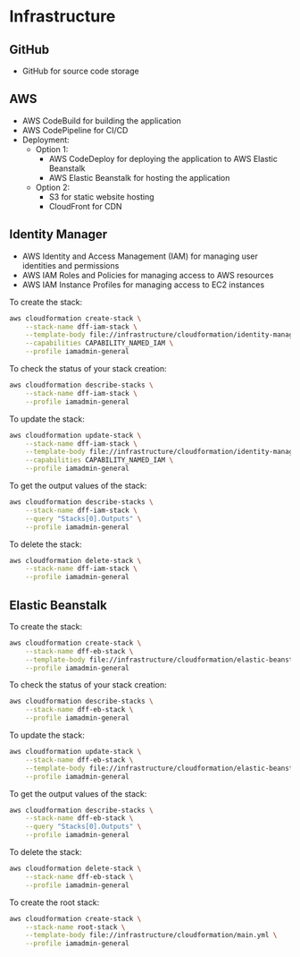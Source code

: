 # Infrastructure

## GitHub

- GitHub for source code storage

## AWS

- AWS CodeBuild for building the application
- AWS CodePipeline for CI/CD
- Deployment:
  - Option 1:
    - AWS CodeDeploy for deploying the application to AWS Elastic Beanstalk
    - AWS Elastic Beanstalk for hosting the application
  - Option 2:
    - S3 for static website hosting
    - CloudFront for CDN

## Identity Manager

- AWS Identity and Access Management (IAM) for managing user identities and permissions
- AWS IAM Roles and Policies for managing access to AWS resources
- AWS IAM Instance Profiles for managing access to EC2 instances

To create the stack:
```bash
aws cloudformation create-stack \
    --stack-name dff-iam-stack \
    --template-body file://infrastructure/cloudformation/identity-manager/iam-roles.yml \
    --capabilities CAPABILITY_NAMED_IAM \
    --profile iamadmin-general
```

To check the status of your stack creation:

```bash
aws cloudformation describe-stacks \
    --stack-name dff-iam-stack \
    --profile iamadmin-general
```

To update the stack:

```bash
aws cloudformation update-stack \
    --stack-name dff-iam-stack \
    --template-body file://infrastructure/cloudformation/identity-manager/iam-roles.yml \
    --capabilities CAPABILITY_NAMED_IAM \
    --profile iamadmin-general
```

To get the output values of the stack:

```bash
aws cloudformation describe-stacks \
    --stack-name dff-iam-stack \
    --query "Stacks[0].Outputs" \
    --profile iamadmin-general
```

To delete the stack:

```bash
aws cloudformation delete-stack \
    --stack-name dff-iam-stack \
    --profile iamadmin-general
```

## Elastic Beanstalk

To create the stack:
```bash
aws cloudformation create-stack \
    --stack-name dff-eb-stack \
    --template-body file://infrastructure/cloudformation/elastic-beanstalk/eb-application.yml \
    --profile iamadmin-general
```

To check the status of your stack creation:

```bash
aws cloudformation describe-stacks \
    --stack-name dff-eb-stack \
    --profile iamadmin-general
```

To update the stack:

```bash
aws cloudformation update-stack \
    --stack-name dff-eb-stack \
    --template-body file://infrastructure/cloudformation/elastic-beanstalk/eb-application.yml \
    --profile iamadmin-general
```

To get the output values of the stack:

```bash
aws cloudformation describe-stacks \
    --stack-name dff-eb-stack \
    --query "Stacks[0].Outputs" \
    --profile iamadmin-general
```

To delete the stack:

```bash
aws cloudformation delete-stack \
    --stack-name dff-eb-stack \
    --profile iamadmin-general
```

To create the root stack:

```bash
aws cloudformation create-stack \
    --stack-name root-stack \
    --template-body file://infrastructure/cloudformation/main.yml \
    --profile iamadmin-general
```
